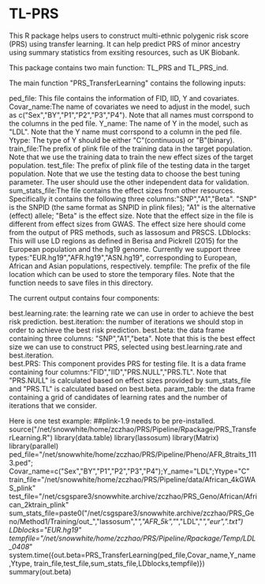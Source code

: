 # TL-PRS
This R package helps users to construct multi-ethnic polygenic risk score (PRS) using transfer learning. It can help predict PRS of minor ancestry using summary statistics from exsiting resources, such as UK Biobank.

This package contains two main function: TL_PRS and TL_PRS_ind.  

The main function "PRS_TransferLearning" contains the following inputs:
 
ped_file: This file contains the information of FID, IID, Y and covariates.
Covar_name:The name of covariates we need to adjust in the model, such as c("Sex","BY","P1","P2","P3","P4"). Note that all names must corrspond to the columns in the ped file.
Y_name: The name of Y in the model, such as "LDL". Note that the Y name must corrspond to a column in the ped file.
Ytype: The type of Y should be either "C"(continuous) or "B"(binary).
train_file:The prefix of plink file of the training data in the target population. Note that we use the training data to train the new effect sizes of the target population. 
test_file: The prefix of plink file of the testing data in the target population. Note that we use the testing data to choose the best tuning parameter. The user should use the other independent data for validation. 
sum_stats_file:The file contains the effect sizes from other resources. Specifically it contains the following three columns:"SNP","A1","Beta". "SNP" is the SNPID (the same format as SNPID in plink files); "A1" is the alternative (effect) allele; "Beta" is the effect size. 
Note that the effect size in the file is different from effect sizes from GWAS. The effect size here should come from the output of PRS methods, such as lassosum and PRSCS.
LDblocks: This will use LD regions as defined in Berisa and Pickrell (2015) for the European population and the hg19 genome. Currently we support three types:"EUR.hg19","AFR.hg19","ASN.hg19", corresponding to European, African and Asian populations, respectively.
tempfile: The prefix of the file location which can be used to store the temporary files. Note that the function needs to save files in this directory.

The current output contains four components:

best.learning.rate: the learning rate we can use in order to achieve the best risk prediction.
best.iteration: the number of iterations we should stop in order to achieve the best risk prediction.
best.beta: the data frame containing three columns: "SNP","A1","beta". Note that this is the best effect size we can use to construct PRS, selected using best.learning.rate and best.iteration.  
best.PRS: This component provides PRS for testing file. It is a data frame containing four columns:"FID","IID","PRS.NULL","PRS.TL". Note that "PRS.NULL" is calculated based on effect sizes provided by sum_stats_file and "PRS.TL" is calculated based on best.beta. 
param_table: the data frame containing a grid of candidates of learning rates and the number of iterations that we consider. 


Here is one test example:
##plink-1.9 needs to be pre-installed.
source("/net/snowwhite/home/zczhao/PRS/Pipeline/Rpackage/PRS_TransferLearning.R")
library(data.table)
library(lassosum)
library(Matrix)
library(parallel)
ped_file="/net/snowwhite/home/zczhao/PRS/Pipeline/Pheno/AFR_8traits_1113.ped";
Covar_name=c("Sex","BY","P1","P2","P3","P4");Y_name="LDL";Ytype="C"
train_file="/net/snowwhite/home/zczhao/PRS/Pipeline/data/African_4kGWAS_plink"
test_file="/net/csgspare3/snowwhite.archive/zczhao/PRS_Geno/African/African_2ktrain_plink"
sum_stats_file=paste0("/net/csgspare3/snowwhite.archive/zczhao/PRS_Geno/Method1/Training/out_","lassosum","_","AFR_5k","_","LDL","_","eur",".txt")
LDblocks="EUR.hg19"
tempfile="/net/snowwhite/home/zczhao/PRS/Pipeline/Rpackage/Temp/LDL_0408_"
system.time({out.beta=PRS_TransferLearning(ped_file,Covar_name,Y_name,Ytype, train_file,test_file,sum_stats_file,LDblocks,tempfile)})
summary(out.beta)
